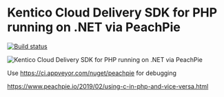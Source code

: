# Kentico Cloud Delivery SDK for PHP running on .NET via PeachPie
[![Build status](https://ci.appveyor.com/api/projects/status/l1n1lsb5u8rjbsnc?svg=true)](https://ci.appveyor.com/project/petrsvihlik/peachpietests)

![Kentico Cloud Delivery SDK for PHP running on .NET via PeachPie](https://i.imgur.com/DIkxQvd.png)


Use https://ci.appveyor.com/nuget/peachpie for debugging


https://www.peachpie.io/2019/02/using-c-in-php-and-vice-versa.html
